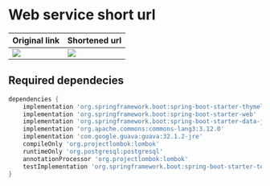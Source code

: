 # Web service short url

|Original link| Shortened url|
|-----------|--------|
 ![](https://github.com/dcct0r/short-url/assets/111187206/c7e8c90b-2d3b-4d52-a601-2d50dd801f94) | ![](https://github.com/dcct0r/short-url/assets/111187206/5fce31fa-b327-4e1a-bb4e-d843afac1ffc)



## Required dependecies
```gradle
dependencies {
    implementation 'org.springframework.boot:spring-boot-starter-thymeleaf'
    implementation 'org.springframework.boot:spring-boot-starter-web'
    implementation 'org.springframework.boot:spring-boot-starter-data-jpa'
    implementation 'org.apache.commons:commons-lang3:3.12.0'
    implementation 'com.google.guava:guava:32.1.2-jre'
    compileOnly 'org.projectlombok:lombok'
    runtimeOnly 'org.postgresql:postgresql'
    annotationProcessor 'org.projectlombok:lombok'
    testImplementation 'org.springframework.boot:spring-boot-starter-test'
}
```
